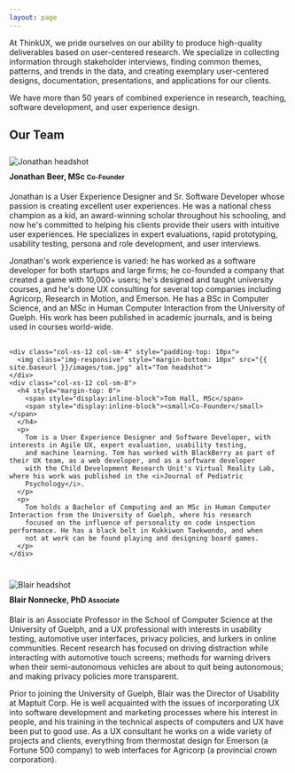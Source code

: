 ```yaml
---
layout: page
---
```

<div class="row">
  <div class="col-xs-12 col-md-9">
    <p>
      At ThinkUX, we pride ourselves on our ability to produce high-quality deliverables based on user-centered research. We specialize in collecting information through stakeholder interviews, finding common themes, patterns, and trends in the data, and creating
      exemplary user-centered designs, documentation, presentations, and applications for our clients.
    </p>
    <p>
      We have more than 50 years of combined experience in research, teaching, software development, and user experience design.
    </p>
  </div>
</div>

<div class="row">
  <div class="col-xs-12 col-md-9 m-b-20">
    <h2 class="m-b-20">Our Team</h2>
  </div>
</div>

<div class="row" style="margin-bottom: 30px">
  <div class="col-xs-12 col-md-9" style="padding-left: 0">
    <div class="col-xs-12 col-sm-4" style="padding-top: 10px">
      <img class="img-responsive" style="margin-bottom: 10px" src="{{ site.baseurl }}/images/jonathan.jpg" alt="Jonathan headshot">
    </div>
    <div class="col-xs-12 col-sm-8">
        <!--http://stackoverflow.com/questions/18222409/specifying-a-preferred-line-break-point-in-html-text-in-a-responsive-design -->
        <!--http://stackoverflow.com/questions/5392853/html-css-denoting-a-preferred-place-for-a-line-break -->
        <h4 style="margin-top: 0">
          <span style="display:inline-block">Jonathan Beer, MSc</span>
          <span style="display:inline-block"><small>Co-Founder</small></span>
        </h4>
        <p>
          Jonathan is a User Experience Designer and Sr. Software Developer whose passion is creating excellent user experiences.  He was a
          national chess champion as a kid, an award-winning scholar throughout his schooling, and now he's committed to helping his
          clients provide their users with intuitive user experiences.  He specializes in expert evaluations, rapid prototyping,
          usability testing, persona and role development, and user interviews.
        </p>
        <p>
          Jonathan's work experience is varied: he has worked as a software developer for both startups and large firms; he co-founded a
          company that created a game with 10,000+ users; he's designed and taught university courses, and he's done UX consulting for
          several top companies including Agricorp, Research in Motion, and Emerson. He has a BSc in Computer Science, and an MSc in
          Human Computer Interaction from the University of Guelph.  His work has been published in academic journals, and is being used
          in courses world-wide.
        </p>
    </div>
  </div>
</div>

<div class="row" style="margin-bottom: 30px">
  <div class="col-xs-12 col-md-9" style="padding-left: 0">

    <div class="col-xs-12 col-sm-4" style="padding-top: 10px">
      <img class="img-responsive" style="margin-bottom: 10px" src="{{ site.baseurl }}/images/tom.jpg" alt="Tom headshot">
    </div>
    <div class="col-xs-12 col-sm-8">
      <h4 style="margin-top: 0">
        <span style="display:inline-block">Tom Hall, MSc</span>
        <span style="display:inline-block"><small>Co-Founder</small></span>
      </h4>
      <p>
        Tom is a User Experience Designer and Software Developer, with interests in Agile UX, expert evaluation, usability testing,
        and machine learning. Tom has worked with BlackBerry as part of their UX team, as a web developer, and as a software developer
        with the Child Development Research Unit's Virtual Reality Lab, where his work was published in the <i>Journal of Pediatric
        Psychology</i>.
      </p>
      <p>
        Tom holds a Bachelor of Computing and an MSc in Human Computer Interaction from the University of Guelph, where his research
        focused on the influence of personality on code inspection performance. He has a black belt in Kukkiwon Taekwondo, and when
        not at work can be found playing and designing board games.
      </p>
    </div>
   </div>
</div>

<div class="row" style="margin-bottom: 30px">
  <div class="col-xs-12 col-md-9" style="padding-left: 0" >
    <div class="col-xs-12 col-sm-4" style="padding-top: 10px">
      <img class="img-responsive" style="margin-bottom: 10px" src="{{ site.baseurl }}/images/blair.jpg" alt="Blair headshot">
    </div>
    <div class="col-xs-12 col-sm-8">
      <h4 style="margin-top: 0">
        <span style="display:inline-block">Blair Nonnecke, PhD</span>
        <span style="display:inline-block"><small>Associate</small></span>
      </h4>
      <p>
        Blair is an Associate Professor in the School of Computer Science at the University of Guelph, and a UX professional
        with interests in usability testing, automotive user interfaces, privacy policies, and lurkers in online communities. Recent
        research has focused on driving distraction while interacting with automotive touch screens; methods for warning drivers when
        their semi-autonomous vehicles are about to quit being autonomous; and making privacy policies more transparent.
      </p>
      <p>
        Prior to joining the University of Guelph, Blair was the Director of Usability at Maptuit Corp. He is well acquainted with the
        issues of incorporating UX into software development and marketing processes where his interest in people, and his training in
        the technical aspects of computers and UX have been put to good use. As a UX consultant he works on a wide variety of projects
        and clients, everything from thermostat design for Emerson (a Fortune 500 company) to web interfaces for Agricorp (a
        provincial crown corporation).
      </p>
    </div>
   </div>
</div>
